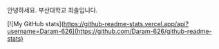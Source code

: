 안녕하세요.
부산대학교
최솔입니다.

[![My GitHub stats](https://github-readme-stats.vercel.app/api?username=Daram-626](https://github.com/Daram-626/github-readme-stats)
